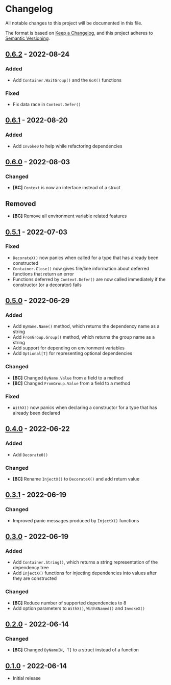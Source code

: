 # Changelog

All notable changes to this project will be documented in this file.

The format is based on [Keep a Changelog], and this project adheres to
[Semantic Versioning].

<!-- references -->

[keep a changelog]: https://keepachangelog.com/en/1.0.0/
[semantic versioning]: https://semver.org/spec/v2.0.0.html

## [0.6.2] - 2022-08-24

### Added

- Add `Container.WaitGroup()` and the `GoX()` functions

### Fixed

- Fix data race in `Context.Defer()`

## [0.6.1] - 2022-08-20

### Added

- Add `Invoke0` to help while refactoring dependencies

## [0.6.0] - 2022-08-03

### Changed

- **[BC]** `Context` is now an interface instead of a struct

## Removed

- **[BC]** Remove all environment variable related features

## [0.5.1] - 2022-07-03

### Fixed

- `DecorateX()` now panics when called for a type that has already been constructed
- `Container.Close()` now gives file/line information about deferred functions that return an error
- Functions deferred by `Context.Defer()` are now called immediately if the constructor (or a decorator) fails

## [0.5.0] - 2022-06-29

### Added

- Add `ByName.Name()` method, which returns the dependency name as a string
- Add `FromGroup.Group()` method, which returns the group name as a string
- Add support for depending on environment variables
- Add `Optional[T]` for representing optional dependencies

### Changed

- **[BC]** Changed `ByName.Value` from a field to a method
- **[BC]** Changed `FromGroup.Value` from a field to a method

### Fixed

- `WithX()` now panics when declaring a constructor for a type that has already been declared

## [0.4.0] - 2022-06-22

### Added

- Add `Decorate0()`

### Changed

- **[BC]** Rename `InjectX()` to `DecorateX()` and add return value

## [0.3.1] - 2022-06-19

### Changed

- Improved panic messages produced by `InjectX()` functions

## [0.3.0] - 2022-06-19

### Added

- Add `Container.String()`, which returns a string representation of the dependency tree
- Add `InjectX()` functions for injecting dependencies into values after they are constructed

### Changed

- **[BC]** Reduce number of supported dependencies to 8
- Add option parameters to `WithX()`, `WithXNamed()` and `InvokeX()`

## [0.2.0] - 2022-06-14

### Changed

- **[BC]** Changed `ByName[N, T]` to a struct instead of a function

## [0.1.0] - 2022-06-14

- Initial release

<!-- references -->

[unreleased]: https://github.com/dogmatiq/imbue
[0.1.0]: https://github.com/dogmatiq/imbue/releases/tag/v0.1.0
[0.2.0]: https://github.com/dogmatiq/imbue/releases/tag/v0.2.0
[0.3.0]: https://github.com/dogmatiq/imbue/releases/tag/v0.3.0
[0.3.1]: https://github.com/dogmatiq/imbue/releases/tag/v0.3.1
[0.4.0]: https://github.com/dogmatiq/imbue/releases/tag/v0.4.0
[0.5.0]: https://github.com/dogmatiq/imbue/releases/tag/v0.5.0
[0.5.1]: https://github.com/dogmatiq/imbue/releases/tag/v0.5.1
[0.6.0]: https://github.com/dogmatiq/imbue/releases/tag/v0.6.0
[0.6.1]: https://github.com/dogmatiq/imbue/releases/tag/v0.6.1
[0.6.2]: https://github.com/dogmatiq/imbue/releases/tag/v0.6.2

<!-- version template
## [0.0.1] - YYYY-MM-DD

### Added
### Changed
### Deprecated
### Removed
### Fixed
### Security
-->
